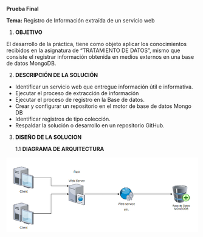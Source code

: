 **Prueba Final**

**Tema:** Registro de Información extraída de un servicio web

1. **OBJETIVO**

El desarrollo de la práctica, tiene como objeto aplicar los conocimientos recibidos en la asignatura de “TRATAMIENTO DE DATOS”, mismo que consiste el registrar información obtenida en medios externos en una base de datos MongoDB.

2. **DESCRIPCIÓN DE LA SOLUCIÓN**

- Identificar un servicio web que entregue información útil e informativa.
- Ejecutar el proceso de extracción de información
- Ejecutar el proceso de registro en la Base de datos.
- Crear y configurar un repositorio en el motor de base de datos Mongo DB
- Identificar registros de tipo colección.
- Respaldar la solución o desarrollo en un repositorio GitHub.

3. **DISEÑO DE LA SOLUCION**

    1.1 **DIAGRAMA DE ARQUITECTURA**

![Image text](/arquitectura.png)
